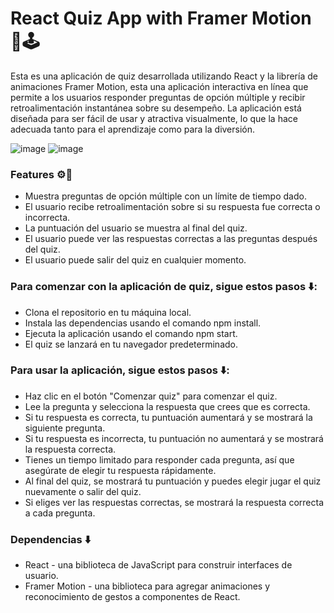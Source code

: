 # React Quiz App with Framer Motion 🎯🕹️

Esta es una aplicación de quiz desarrollada utilizando React y la librería de animaciones Framer Motion, esta una aplicación interactiva en línea que permite a los usuarios responder preguntas de opción múltiple y recibir retroalimentación 
instantánea sobre su desempeño. La aplicación está diseñada para ser fácil de usar y atractiva visualmente, lo que la hace adecuada tanto para el aprendizaje como para la diversión.

![image](https://user-images.githubusercontent.com/107328372/236968095-41f5633a-541e-4660-8a3c-a899690399d7.png)
![image](https://user-images.githubusercontent.com/107328372/236976127-29e82410-f041-4ac0-acc8-d3fdbaa9b26f.png)

### Features ⚙️🧰
 
- Muestra preguntas de opción múltiple con un límite de tiempo dado.
- El usuario recibe retroalimentación sobre si su respuesta fue correcta o incorrecta.
- La puntuación del usuario se muestra al final del quiz.
- El usuario puede ver las respuestas correctas a las preguntas después del quiz.
- El usuario puede salir del quiz en cualquier momento.

### Para comenzar con la aplicación de quiz, sigue estos pasos ⬇️:

- Clona el repositorio en tu máquina local.
- Instala las dependencias usando el comando npm install.
- Ejecuta la aplicación usando el comando npm start.
- El quiz se lanzará en tu navegador predeterminado.

### Para usar la aplicación, sigue estos pasos ⬇️:

- Haz clic en el botón "Comenzar quiz" para comenzar el quiz.
- Lee la pregunta y selecciona la respuesta que crees que es correcta.
- Si tu respuesta es correcta, tu puntuación aumentará y se mostrará la siguiente pregunta.
- Si tu respuesta es incorrecta, tu puntuación no aumentará y se mostrará la respuesta correcta.
- Tienes un tiempo limitado para responder cada pregunta, así que asegúrate de elegir tu respuesta rápidamente.
- Al final del quiz, se mostrará tu puntuación y puedes elegir jugar el quiz nuevamente o salir del quiz.
- Si eliges ver las respuestas correctas, se mostrará la respuesta correcta a cada pregunta.

### Dependencias ⬇️
- React - una biblioteca de JavaScript para construir interfaces de usuario.
- Framer Motion -  una biblioteca para agregar animaciones y reconocimiento de gestos a componentes de React.
